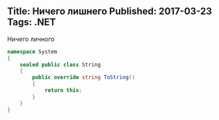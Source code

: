 Title: Ничего лишнего
Published: 2017-03-23
Tags: .NET
---

Ничего личного

```csharp
namespace System
{
    sealed public class String
    {
        public override string ToString()
        {
            return this;
        }
    }
}
```
